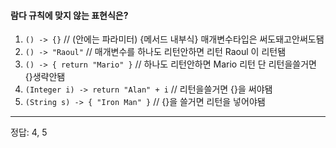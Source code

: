 #### 람다 규칙에 맞지 않는 표현식은?
1. `() -> {}` // (안에는 파라미터) {메서드 내부식} 매개변수타입은 써도돼고안써도됌
2. `() -> "Raoul"` // 매개변수를 하나도 리턴안하면 리턴 Raoul 이 리턴됌
3. `() -> { return "Mario" }` // 하나도 리턴안하면 Mario 리턴 단 리턴을쓸거면 {}생략안됌
4. `(Integer i) -> return "Alan" + i` // 리턴을쓸거면 {}을 써야됌
5. `(String s) -> { "Iron Man" }` // {}을 쓸거면 리턴을 넣어야됌 
---
정답: 4, 5